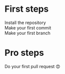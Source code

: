# First steps
Install the repository<br>
Make your first commit<br>
Make your first branch<br>

# Pro steps
Do your first pull request 😍

